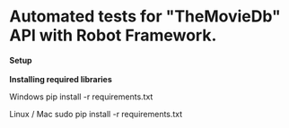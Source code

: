 # Automated tests for "TheMovieDb" API with Robot Framework.

**Setup** </br></br>
**Installing required libraries** </br>

Windows
pip install -r requirements.txt

Linux / Mac
sudo pip install -r requirements.txt
